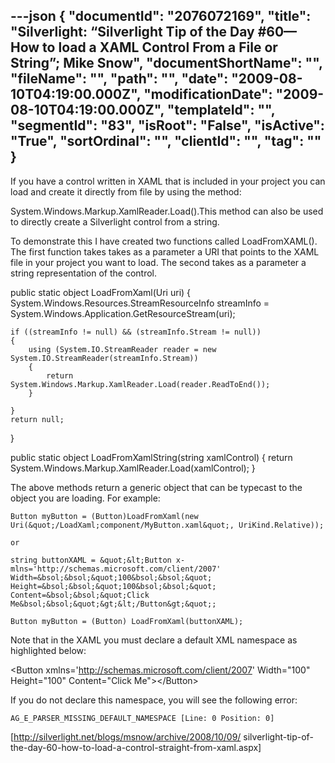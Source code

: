 ---json
{
  "documentId": "2076072169",
  "title": "Silverlight: “Silverlight Tip of the Day #60—How to load a XAML Control From a File or String”; Mike Snow",
  "documentShortName": "",
  "fileName": "",
  "path": "",
  "date": "2009-08-10T04:19:00.000Z",
  "modificationDate": "2009-08-10T04:19:00.000Z",
  "templateId": "",
  "segmentId": "83",
  "isRoot": "False",
  "isActive": "True",
  "sortOrdinal": "",
  "clientId": "",
  "tag": ""
}
---

If you have a control written in XAML that is included in your project you can load and create it directly from file by using the method:

System.Windows.Markup.XamlReader.Load().This method can also be used to directly create a Silverlight control from a string.

To demonstrate this I have created two functions called LoadFromXAML(). The first function takes takes as a parameter a URI that points to the XAML file in your project you want to load. The second takes as a parameter a string representation of the control.

public static object LoadFromXaml(Uri uri)
{
    System.Windows.Resources.StreamResourceInfo streamInfo = System.Windows.Application.GetResourceStream(uri);

    if ((streamInfo != null) && (streamInfo.Stream != null))
    {
        using (System.IO.StreamReader reader = new System.IO.StreamReader(streamInfo.Stream))
        {
            return System.Windows.Markup.XamlReader.Load(reader.ReadToEnd());
        }

    }
    return null;
}

public static object LoadFromXamlString(string xamlControl)
{
    return System.Windows.Markup.XamlReader.Load(xamlControl);
}

The above methods return a generic object that can be typecast to the object you are loading. For example:

    Button myButton = (Button)LoadFromXaml(new Uri(&quot;/LoadXaml;component/MyButton.xaml&quot;, UriKind.Relative));

    or

    string buttonXAML = &quot;&lt;Button x­mlns='http://schemas.microsoft.com/client/2007' Width=&bsol;&bsol;&quot;100&bsol;&bsol;&quot; Height=&bsol;&bsol;&quot;100&bsol;&bsol;&quot; Content=&bsol;&bsol;&quot;Click Me&bsol;&bsol;&quot;&gt;&lt;/Button&gt;&quot;;

    Button myButton = (Button) LoadFromXaml(buttonXAML);

Note that in the XAML you must declare a default XML namespace as highlighted below:

&lt;Button x­mlns='http://schemas.microsoft.com/client/2007' Width=&quot;100&quot; Height=&quot;100&quot; Content=&quot;Click Me&quot;&gt;&lt;/Button&gt;

If you do not declare this namespace, you will see the following error:

    AG_E_PARSER_MISSING_DEFAULT_NAMESPACE [Line: 0 Position: 0]

[http://silverlight.net/blogs/msnow/archive/2008/10/09/
    silverlight-tip-of-the-day-60-how-to-load-a-control-straight-from-xaml.aspx]
